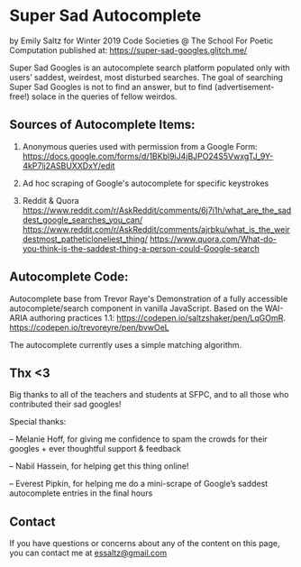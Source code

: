 # Super Sad Autocomplete
by Emily Saltz for Winter 2019 Code Societies @ The School For Poetic Computation
published at: https://super-sad-googles.glitch.me/

Super Sad Googles is an autocomplete search platform populated only with users’ saddest, weirdest, most disturbed searches. The goal of searching Super Sad Googles is not to find an answer, but to find (advertisement-free!) solace in the queries of fellow weirdos. 


## Sources of Autocomplete Items:
1. Anonymous queries used with permission from a Google Form: https://docs.google.com/forms/d/1BKbl9iJ4jBJPO24S5VwxgTJ_9Y-4kP7lj2ASBUXXDxY/edit

2. Ad hoc scraping of Google's autocomplete for specific keystrokes

3. Reddit & Quora
https://www.reddit.com/r/AskReddit/comments/6j7i1h/what_are_the_saddest_google_searches_you_can/
https://www.reddit.com/r/AskReddit/comments/ajrbku/what_is_the_weirdestmost_patheticloneliest_thing/
https://www.quora.com/What-do-you-think-is-the-saddest-thing-a-person-could-Google-search

## Autocomplete Code:
Autocomplete base from Trevor Raye's Demonstration of a fully accessible autocomplete/search component in vanilla JavaScript. Based on the WAI-ARIA authoring practices 1.1: https://codepen.io/saltzshaker/pen/LqGOmR. https://codepen.io/trevoreyre/pen/bvwOeL

The autocomplete currently uses a simple matching algorithm.

## Thx <3

Big thanks to all of the teachers and students at SFPC, and to all those who contributed their sad googles!

Special thanks:

– Melanie Hoff, for giving me confidence to spam the crowds for their googles + ever thoughtful support & feedback

– Nabil Hassein, for helping get this thing online!

– Everest Pipkin, for helping me do a mini-scrape of Google’s saddest autocomplete entries in the final hours

## Contact
If you have questions or concerns about any of the content on this page, you can contact me at essaltz@gmail.com
